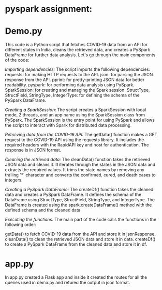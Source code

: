 # pyspark assignment:

# Demo.py
This code is a Python script that fetches COVID-19 data from an API for different states in India, cleans the retrieved data, 
and creates a PySpark DataFrame for further data analysis. Let's go through the main components of the code:

_Importing dependencies:_
The script imports the following dependencies:
requests: for making HTTP requests to the API.
json: for parsing the JSON response from the API.
pprint: for pretty-printing JSON data for better readability.
pyspark: for performing data analysis using PySpark.
SparkSession: for creating and managing the Spark session.
StructType, StructField, StringType, IntegerType: for defining the schema of the PySpark DataFrame.

_Creating a SparkSession:_
The script creates a SparkSession with local mode, 2 threads, and an app name using the SparkSession class from PySpark. 
The SparkSession is the entry point for using PySpark and allows the script to interact with Spark for distributed data processing.

_Retrieving data from the COVID-19 API:_
The getData() function makes a GET request to the COVID-19 API using the requests library.
It includes the required headers with the RapidAPI key and host for authentication. The response is in JSON format.

_Cleaning the retrieved data:_
The cleanData() function takes the retrieved JSON data and cleans it. It iterates through the states in the JSON data and extracts 
the required values. It trims the state names by removing any trailing '*' character and converts the confirmed, cured, and death cases to integers.

_Creating a PySpark DataFrame:_
The createDf() function takes the cleaned data and creates a PySpark DataFrame. It defines the schema of the DataFrame using 
StructType, StructField, StringType, and IntegerType. The DataFrame is created using the spark.createDataFrame() method with 
the defined schema and the cleaned data.

_Executing the functions:_
The main part of the code calls the functions in the following order:

getData() to fetch COVID-19 data from the API and store it in jsonResponse.
cleanData() to clean the retrieved JSON data and store it in data.
createDf() to create a PySpark DataFrame from the cleaned data and store it in df.


# app.py

In app.py created a Flask app and inside it created the routes for all the queries used in demo.py and retured the output in json format.
